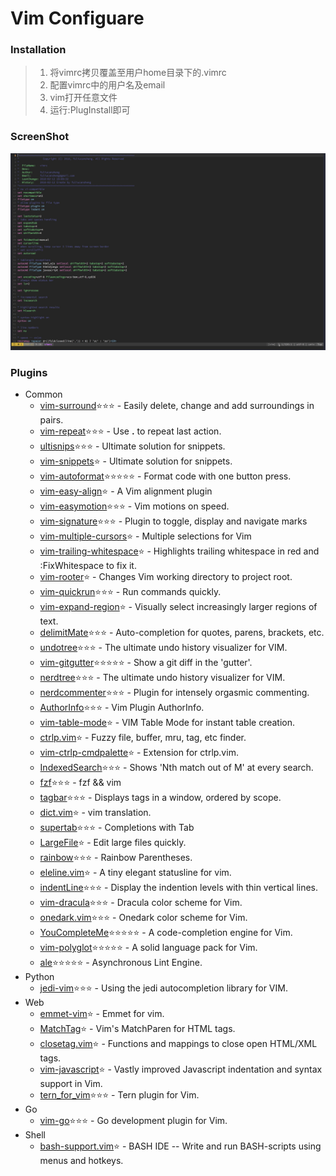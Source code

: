 # Vim Configuare

### Installation

> 1. 将vimrc拷贝覆盖至用户home目录下的.vimrc
> 2. 配置vimrc中的用户名及email
> 3. vim打开任意文件
> 4. 运行:PlugInstall即可

### ScreenShot

![screenshot](./screenshot.jpg)

### Plugins

* Common
  * [vim-surround](https://github.com/tpope/vim-surround)⭐️⭐️⭐️ - Easily delete, change and add surroundings in pairs.
  * [vim-repeat](https://github.com/tpope/vim-repeat)⭐⭐️⭐️ - Use **.** to repeat last action.
  * [ultisnips](https://github.com/SirVer/ultisnips)⭐️⭐️⭐️ - Ultimate solution for snippets.
  * [vim-snippets](https://github.com/SirVer/ultisnips)⭐️ - Ultimate solution for snippets.
  * [vim-autoformat](http://github.com/Chiel92/vim-autoformat)⭐️⭐️⭐️⭐️⭐️ - Format code with one button press.
  * [vim-easy-align](https://github.com/junegunn/vim-easy-align)⭐️ - A Vim alignment plugin
  * [vim-easymotion](https://github.com/easymotion/vim-easymotion)⭐️⭐️⭐️ - Vim motions on speed.
  * [vim-signature](https://github.com/kshenoy/vim-signature)⭐️⭐️⭐️ - Plugin to toggle, display and navigate marks
  * [vim-multiple-cursors](https://github.com/terryma/vim-multiple-cursors)⭐️ - Multiple selections for Vim
  * [vim-trailing-whitespace](https://github.com/bronson/vim-trailing-whitespace)⭐️ - Highlights trailing whitespace in red and :FixWhitespace to fix it.
  * [vim-rooter](https://github.com/airblade/vim-rooter)⭐️ - Changes Vim working directory to project root.
  * [vim-quickrun](https://github.com/thinca/vim-quickrun)⭐️⭐️⭐️ - Run commands quickly.
  * [vim-expand-region](https://github.com/terryma/vim-expand-region)⭐️ - Visually select increasingly larger regions of text.
  * [delimitMate](https://github.com/Raimondi/delimitMate)⭐️⭐️⭐️ - Auto-completion for quotes, parens, brackets, etc.
  * [undotree](https://github.com/mbbill/undotree)⭐️⭐️⭐️ - The ultimate undo history visualizer for VIM.
  * [vim-gitgutter](https://github.com/airblade/vim-gitgutter)⭐️⭐️⭐️⭐️⭐️  - Show a git diff in the 'gutter'.
  * [nerdtree](https://github.com/scrooloose/nerdtree)⭐️⭐️⭐️ - The ultimate undo history visualizer for VIM.
  * [nerdcommenter](https://github.com/scrooloose/nerdcommenter)⭐️⭐️⭐️ - Plugin for intensely orgasmic commenting.
  * [AuthorInfo](https://github.com/kingmilian/AuthorInfo)⭐️⭐️⭐️ - Vim Plugin AuthorInfo.
  * [vim-table-mode](https://github.com/dhruvasagar/vim-table-mode)⭐️ - VIM Table Mode for instant table creation.
  * [ctrlp.vim](https://github.com/kien/ctrlp.vim)⭐️ - Fuzzy file, buffer, mru, tag, etc finder.
  * [vim-ctrlp-cmdpalette](https://github.com/fisadev/vim-ctrlp-cmdpalette)⭐️  - Extension for ctrlp.vim.
  * [IndexedSearch](https://github.com/vim-scripts/IndexedSearch)⭐️⭐️⭐️ - Shows 'Nth match out of M' at every search.
  * [fzf](https://github.com/junegunn/fzf)⭐️⭐️⭐️ - fzf && vim
  * [tagbar](https://github.com/majutsushi/tagbar)⭐️⭐️⭐️ - Displays tags in a window, ordered by scope.
  * [dict.vim](https://github.com/iamcco/dict.vim)⭐️ - vim translation.
  * [supertab](https://github.com/ervandew/supertab)⭐️⭐️⭐️ - Completions with Tab
  * [LargeFile](https://github.com/vim-scripts/LargeFile)⭐️ - Edit large files quickly.
  * [rainbow](https://github.com/luochen1990/rainbow)⭐️⭐️⭐️ - Rainbow Parentheses.
  * [eleline.vim](https://github.com/liuchengxu/eleline.vim)⭐️ -  A tiny elegant statusline for vim.
  * [indentLine](https://github.com/Yggdroot/indentLine)⭐️⭐️⭐️ - Display the indention levels with thin vertical lines.
  * [vim-dracula](https://github.com/crusoexia/vim-dracula)⭐️⭐️⭐️ - Dracula color scheme for Vim.
  * [onedark.vim](https://github.com/joshdick/onedark.vim)⭐️⭐️⭐️ - Onedark color scheme for Vim.
  * [YouCompleteMe](https://github.com/Valloric/YouCompleteMe)⭐️⭐️⭐️⭐️⭐️  - A code-completion engine for Vim.
  * [vim-polyglot](https://github.com/sheerun/vim-polyglot)⭐️⭐️⭐️⭐️⭐️ - A solid language pack for Vim.
  * [ale](https://github.com/w0rp/ale)⭐️⭐️⭐️⭐️⭐️ - Asynchronous Lint Engine.
* Python
  * [jedi-vim](https://github.com/davidhalter/jedi-vim)⭐️⭐️⭐️ - Using the jedi autocompletion library for VIM.
* Web
  * [emmet-vim](https://github.com/mattn/emmet-vim)⭐️ - Emmet for vim.
  * [MatchTag](https://github.com/gregsexton/MatchTag)⭐️ - Vim's MatchParen for HTML tags.
  * [closetag.vim](https://github.com/docunext/closetag.vim)⭐️ - Functions and mappings to close open HTML/XML tags.
  * [vim-javascript](https://github.com/pangloss/vim-javascript)⭐️ - Vastly improved Javascript indentation and syntax support in Vim. 
  * [tern_for_vim](https://github.com/ternjs/tern_for_vim)⭐️⭐️⭐️ - Tern plugin for Vim.
* Go
  * [vim-go](https://github.com/fatih/vim-go)⭐️⭐️⭐️ - Go development plugin for Vim.
* Shell
  * [bash-support.vim](https://github.com/vim-scripts/bash-support.vim)⭐️ - BASH IDE -- Write and run BASH-scripts using menus and hotkeys.
